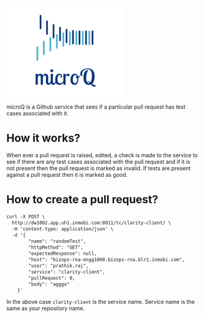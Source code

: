 ![alt text](logo.png)

microQ is a Github service that sees if a particular pull request has test cases associated with it.

# How it works?

When ever a pull request is raised, edited, a check is made to the service to see if there are any test cases associated
with the pull request and if it is not present then the pull request is marked as invalid. If tests are
present against a pull request then it is marked as good.

# How to create a pull request?

```shell
curl -X POST \
  http://dw1002.app.uh1.inmobi.com:8011/tc/clarity-client/ \
  -H 'content-type: application/json' \
  -d '{
        "name": "randomTest",
        "httpMethod": "GET",
        "expectedResponse": null,
        "host": "bizops-rna-engg1008.bizops-rna.blr1.inmobi.com",
        "user": "prathik.raj",
        "service": "clarity-client",
        "pullRequest": 0,
        "body": "aggga"
    }'
```

In the above case `clarity-client` is the service name. Service name is the same as your repository name.
